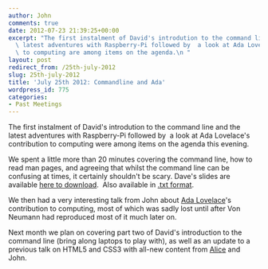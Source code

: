 ```yaml
---
author: John
comments: true
date: 2012-07-23 21:39:25+00:00
excerpt: "The first instalment of David's introdution to the command line and the\
  \ latest adventures with Raspberry-Pi followed by  a look at Ada Lovelace's contribution\
  \ to computing are among items on the agenda.\n "
layout: post
redirect_from: /25th-july-2012
slug: 25th-july-2012
title: 'July 25th 2012: Commandline and Ada'
wordpress_id: 775
categories:
- Past Meetings
---
```


The first instalment of David's introdution to the command line and the latest adventures with Raspberry-Pi followed by  a look at Ada Lovelace's contribution to computing were among items on the agenda this evening.

We spent a little more than 20 minutes covering the command line, how to read man pages, and agreeing that whilst the command line can be confusing at times, it certainly shouldn't be scary. Dave's slides are available [here to download](http://bradlug.co.uk/blog/2012/07/23/files/CLI_Part_1_slides.odp).  Also available in [.txt format](http://bradlug.co.uk/blog/2012/07/23/files/CLI_Part_1_notes.txt).

We then had a very interesting talk from John about [Ada Lovelace](http://en.wikipedia.org/wiki/Ada_Lovelace)'s contribution to computing, most of which was sadly lost until after Von Neumann had reproduced most of it much later on.

Next month we plan on covering part two of David's introduction to the command line (bring along laptops to play with), as well as an update to a previous talk on HTML5 and CSS3 with all-new content from [Alice](http://about.me/kaerast) and John.

